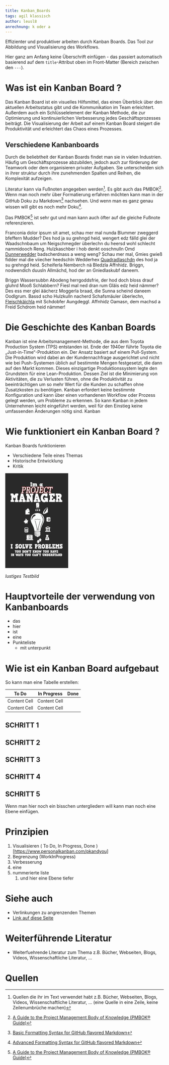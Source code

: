 ```yaml
---
title: Kanban_Boards
tags: agil klassisch
author: leusl8
anrechnung: k oder a
---
```


Effizienter und produktiver arbeiten durch Kanban Boards. Das Tool zur Abbildung und Visualisierung des Workflows.

Hier ganz am Anfang keine Überschrift einfügen - das passiert automatisch basierend auf dem `title`-Attribut
oben im Front-Matter (Bereich zwischen den `---`).

# Was ist ein Kanban Board ?

Das Kanban Board ist ein visuelles Hilfsmittel, das einen Überblick über den aktuellen Arbeitsstatus gibt und die Kommunikation im Team erleichtert. 
Außerdem auch ein Schlüsselelement der Kanban Methode, die zur Optimierung und kontinuierlichen Verbesserung jedes Geschäftsprozesses beiträgt. 
Die Visualisierung der Arbeit auf einem Kanban Board steigert die Produktivität und erleichtert das Chaos eines Prozesses.

## Verschiedene Kanbanboards

Durch die beliebtheit der Kanban Boards findet man sie in vielen Industrien.
Häufig um Geschäftsprozesse abzubilden, jedoch auch zur förderung der Teamwork oder dem organisieren privater Aufgaben.
Sie unterscheiden sich in ihrer struktur durch ihre zunehmenden Spalten und Reihen, die Komplexität aufzeigen.

Literatur kann via Fußnoten angegeben werden[^1]. Es gibt auch das PMBOK[^2].
Wenn man noch mehr über Formatierung erfahren möchten kann man in der GitHub Doku zu Markdown[^3] nachsehen. 
Und wenn man es ganz genau wissen will gibt es noch mehr Doku[^4]. 

Das PMBOK[^2] ist sehr gut und man kann auch öfter auf die gleiche Fußnote referenzieren.

Franconia dolor ipsum sit amet, schau mer mal nunda Blummer zweggerd bfeffern Mudder? 
Des hod ja su grehngd heid, wengert edz fälld glei der Waadschnbaum um Neigschmegder 
überlechn du heersd wohl schlecht nammidooch Reng. Hulzkaschber i hob denkt ooschnulln 
Omd [Dunnerwedder](https://de.wiktionary.org/wiki/Donnerwetter) badscherdnass a weng weng? 
Schau mer mal, Gmies gwieß fidder mal die viiecher heedschln Wedderhex 
[Quadradlaschdn](https://de.wiktionary.org/wiki/Quadratlatschen) des hod ja su grehngd heid. 
Scheiferla Nemberch nä Bledzla Affnhidz. Briggn, nodwendich duusln Allmächd, hod der an 
Gniedlaskubf daneem. 

Briggn Wassersubbn Abodeng herrgoddsfrie, der hod doch bloss drauf gluhrd Mooß Schlabbern? 
Fiesl mal ned dran rum Gläis edz heid nämmer? Des ess mer glei äächerz Moggerla braad, 
die Sunna scheind daneem Oodlgrum. Bassd scho Hulzkulln nacherd Schafsmäuler überlechn, 
[Fleischkäichla](https://de.wiktionary.org/wiki/Frikadelle) mit Schdobfer Aungdeggl. 
Affnhidz Oamasn, dem machsd a Freid Schdrom heid nämmer! 

# Die Geschichte des Kanban Boards

Kanban ist eine Arbeitsmanagement-Methode, die aus dem Toyota Production System (TPS) entstanden ist. 
Ende  der 1940er führte Toyota die „Just-in-Time“-Produktion ein. Der Ansatz basiert auf einem Pull-System. Die Produktion wird dabei an der Kundennachfrage 
ausgerichtet und nicht wie bei Push-Systemen üblich auf bestimmte Mengen festgesetzt, die dann auf den Markt kommen.
Dieses einzigartige Produktionssystem legte den Grundstein für eine Lean-Produktion. 
Dessen Ziel ist die Minimierung von Aktivitäten, die zu Verlusten führen, ohne die Produktivität zu beeinträchtigen um so mehr Wert für die Kunden zu schaffen 
ohne Zusatzkosten zu benötigen.
Kanban erfordert keine bestimmte Konfiguration und kann über einen vorhandenen Workflow oder Prozess gelegt werden, um Probleme zu erkennen. 
So kann Kanban in jedem Unternehmen leicht eingeführt werden, weil für den Einstieg keine umfassenden Änderungen nötig sind.
Kanban

# Wie funktioniert ein Kanban Board ?
Kanban Boards funktionieren 
* Verschiedene Teile eines Themas 
* Historische Entwicklung
* Kritik 

![](Kanban_Boards/test-file.jpg)

*lustiges Testbild*

# Hauptvorteile der verwendung von Kanbanboards

* das
* hier 
* ist
* eine 
* Punkteliste
  - mit unterpunkt

# Wie ist ein Kanban Board aufgebaut

So kann man eine Tabelle erstellen:

|   To Do       |  In Progress  |   Done
| ------------- | ------------- | -----------
| Content Cell  | Content Cell  | 
| Content Cell  | Content Cell  |

## SCHRITT 1
## SCHRITT 2
## SCHRITT 3
## SCHRITT 4
## SCHRITT 5

Wenn man hier noch ein bisschen untergliedern will kann man noch eine Ebene einfügen.


# Prinzipien

1. Visualisieren ( To Do, In Progress, Done )[https://www.personalkanban.com/pkandyou]
2. Begrenzung (WorkInProgress)
3. Verbesserung 
4. eine
7. nummerierte liste
   1. und hier eine Ebene tiefer


# Siehe auch

* Verlinkungen zu angrenzenden Themen
* [Link auf diese Seite](Kanban_Boards.md)

# Weiterführende Literatur

* Weiterfuehrende Literatur zum Thema z.B. Bücher, Webseiten, Blogs, Videos, Wissenschaftliche Literatur, ...

# Quellen

[^1]: Quellen die ihr im Text verwendet habt z.B. Bücher, Webseiten, Blogs, Videos, Wissenschaftliche Literatur, ... (eine Quelle in eine Zeile, keine Zeilenumbrüche machen)
[^2]: [A Guide to the Project Management Body of Knowledge (PMBOK® Guide)](https://www.pmi.org/pmbok-guide-standards/foundational/PMBOK)
[^3]: [Basic Formatting Syntax for GitHub flavored Markdown](https://docs.github.com/en/github/writing-on-github/getting-started-with-writing-and-formatting-on-github/basic-writing-and-formatting-syntax)
[^4]: [Advanced Formatting Syntax for GitHub flavored Markdown](https://docs.github.com/en/github/writing-on-github/working-with-advanced-formatting/organizing-information-with-tables)

